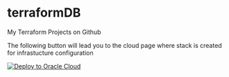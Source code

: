 # terraformDB
 My Terraform Projects on Github
<html>
    <head>
       
  The following button will lead you to the cloud page where stack is created for infrastucture configuration 
      
  <a  href="https://cloud.oracle.com/resourcemanager/stacks/create?zipUrl=https://github.com/RawanAk/terraformDB/releases/download/v0.2-alpha/terraformfiles.zip"                   target="nofollow">
            <img 
          src="https://oci-resourcemanager-plugin.plugins.oci.oraclecloud.com/latest/deploy-to-oracle-cloud.svg" 
          alt="Deploy to Oracle Cloud"/>
          </a>   
      
   </head>
    <body>
      
  
          
          
   </body>
</html> 
